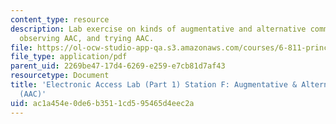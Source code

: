 ```yaml
---
content_type: resource
description: Lab exercise on kinds of augmentative and alternative communication (AAC),
  observing AAC, and trying AAC.
file: https://ol-ocw-studio-app-qa.s3.amazonaws.com/courses/6-811-principles-and-practice-of-assistive-technology-fall-2014/ac1a454e0de6b3511cd595465d4eec2a_MIT6_811F14_AAC.pdf
file_type: application/pdf
parent_uid: 2269be47-17d4-6269-e259-e7cb81d7af43
resourcetype: Document
title: 'Electronic Access Lab (Part 1) Station F: Augmentative & Alternative Communication
  (AAC)'
uid: ac1a454e-0de6-b351-1cd5-95465d4eec2a
---
```

